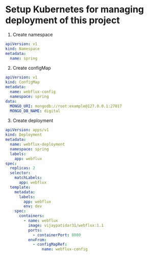 # Setup Kubernetes for managing deployment of this project

1. Create namespace
```yml
apiVersion: v1
kind: Namespace
metadata:
  name: spring

```

2. Create configMap
```yml
apiVersion: v1
kind: ConfigMap
metadata:
  name: webflux-config
  namespace: spring
data:
  MONGO_URI: mongodb://root:example@127.0.0.1:27017
  MONGO_DB_NAME: digital
```
3. Create deployment
```yml
apiVersion: apps/v1
kind: Deployment
metadata:
  name: webflux-deployment
  namespace: spring
  labels:
    app: webflux
spec:
  replicas: 2
  selector:
    matchLabels:
      app: webflux
  template:
    metadata:
      labels:
        app: webflux
        env: dev
    spec:
      containers:
        - name: webflux
          image: vijaypatidar31/webflux:1.1
          ports:
            - containerPort: 8080
          envFrom:
            - configMapRef:
                name: webflux-config
```
